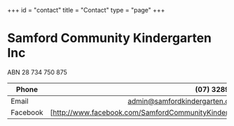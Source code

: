 +++
id = "contact"
title = "Contact"
type = "page"
+++

# Samford Community Kindergarten Inc

ABN 28 734 750 875

| Phone | (07) 3289 1759 |
|----------|-------------------------------------------------------------------------------:|
| Email |             admin@samfordkindergarten.com.au |
| Facebook |     [http://www.facebook.com/SamfordCommunityKindergarten |](http://www.facebook.com/SamfordCommunityKindergarten "Facebook")
